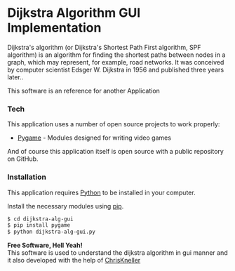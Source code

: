 # Dijkstra Algorithm GUI Implementation

Dijkstra's algorithm (or Dijkstra's Shortest Path First algorithm, SPF algorithm) is an algorithm for finding the shortest paths between nodes in a graph, which may represent, for example, road networks. It was conceived by computer scientist Edsger W. Dijkstra in 1956 and published three years later..

This software is an reference for another Application 

### Tech

This application uses a number of open source projects to work properly:

* [Pygame](https://www.pygame.org/) - Modules designed for writing video games

And of course this application itself is open source with a public repository on GitHub.

### Installation

This application requires [Python](https://www.python.org/) to be installed in your computer.

Install the necessary modules using [pip](https://pypi.org/project/pip/).

```sh
$ cd dijkstra-alg-gui
$ pip install pygame
$ python dijkstra-alg-gui.py
```

**Free Software, Hell Yeah!** </br>
This software is used to understand the dijkstra algorithm in gui manner and it also developed with the help of [ChrisKneller](https://github.com/ChrisKneller) 
